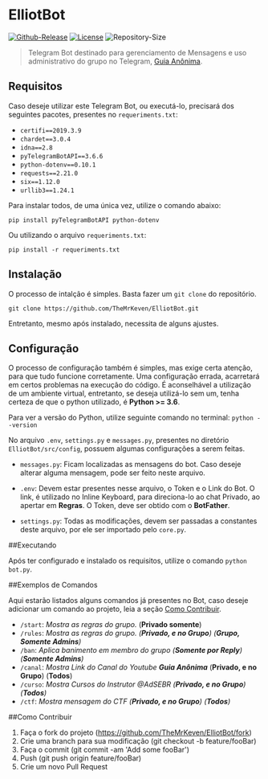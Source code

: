 # ElliotBot </h1>
[![Github-Release][git-release]][release-link]
[![License][license]][license-link]
![Repository-Size][repo-size]

>Telegram Bot destinado para gerenciamento de Mensagens e uso administrativo do grupo no Telegram, [Guia Anônima][link-telegram].

## Requisitos
Caso deseje utilizar este Telegram Bot, ou executá-lo, precisará dos seguintes pacotes, presentes no ```requeriments.txt```:

* ```certifi==2019.3.9```
* ```chardet==3.0.4```
* ```idna==2.8```
* ```pyTelegramBotAPI==3.6.6```
* ```python-dotenv==0.10.1```
* ```requests==2.21.0```
* ```six==1.12.0```
* ```urllib3==1.24.1```

Para instalar todos, de uma única vez, utilize o comando abaixo:

```pip install pyTelegramBotAPI python-dotenv```

Ou utilizando o arquivo ```requeriments.txt```:

```pip install -r requeriments.txt```

## Instalação
O processo de intalção é simples. Basta fazer um ```git clone``` do repositório.

```git clone https://github.com/TheMrKeven/ElliotBot.git```

Entretanto, mesmo após instalado, necessita de alguns ajustes.

## Configuração
O processo de configuração também é simples, mas exige certa atenção, para que tudo funcione corretamente. 
Uma configuração errada, acarretará em certos problemas na execução do código. É aconselhável a utilização de um ambiente virtual, entretanto, se deseja utilizá-lo sem um, 
tenha certeza de que o python utilizado, é <b>Python >= 3.6</b>. 

Para ver a versão do Python, utilize seguinte comando no terminal:
```python --version```

No arquivo ```.env```, ```settings.py``` e ```messages.py```, presentes 
no diretório ```ElliotBot/src/config```, possuem algumas configurações a serem feitas.

* ```messages.py```: Ficam localizadas as mensagens do bot. Caso deseje alterar 
alguma mensagem, pode ser feito neste arquivo.

* ```.env```: Devem estar presentes nesse arquivo, o Token e o Link do Bot.
O link, é utilizado no Inline Keyboard, para direciona-lo ao chat Privado, ao apertar em <b>Regras</b>. 
O Token, deve ser obtido com o <b>BotFather</b>.

* ```settings.py```: Todas as modificações, devem ser passadas a constantes deste arquivo,
por ele ser importado pelo ```core.py```.

##Executando

Após ter configurado e instalado os requisitos, utilize o comando ```python bot.py```.

##Exemplos de Comandos

Aqui estarão listados alguns comandos já presentes no Bot, caso deseje adicionar um comando ao projeto, leia a seção [Como Contribuir][como-contribuir].

* ```/start```: _Mostra as regras do grupo._ (__Privado somente__)
* ```/rules```: _Mostra as regras do grupo. (__Privado, e no Grupo__) (__Grupo, Somente Admins__)_
* ```/ban```: _Aplica banimento em membro do grupo (__Somente por Reply__) (__Somente Admins__)_
* ```/canal```: _Mostra Link do Canal do Youtube __Guia Anônima___ (__Privado, e no Grupo__) (__Todos__)
* ```/curso```: _Mostra Cursos do Instrutor @AdSEBR (__Privado, e no Grupo__) (__Todos__)_
* ```/ctf```: _Mostra mensagem do CTF (__Privado, e no Grupo__) (__Todos__)_

##Como Contribuir
 1. Faça o fork do projeto (https://github.com/TheMrKeven/ElliotBot/fork)
 2. Crie uma branch para sua modificação (git checkout -b feature/fooBar)
 3. Faça o commit (git commit -am 'Add some fooBar')
 4. Push (git push origin feature/fooBar)
 5. Crie um novo Pull Request



[git-release]: https://img.shields.io/github/release/TheMrKeven/ElliotBot.svg
[license]: https://img.shields.io/github/license/TheMrKeven/ElliotBot.svg
[repo-size]: https://img.shields.io/github/repo-size/TheMrKeven/ElliotBot.svg
[release-link]: https://github.com/TheMrKeven/ElliotBot/releases
[license-link]: https://github.com/TheMrKeven/ElliotBot/blob/master/LICENSE
[como-contribuir]: https://github.com/TheMrKeven/ElliotBot#como-contribuir
[link-telegram]: https://t.me/joinchat/Hfn_WEnF4BMzxPJn13Bxaw